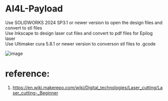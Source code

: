 # AI4L-Payload
Use SOLIDWORKS 2024 SP3.1 or newer version to open the design files and convert to stl files  
Use Inkscape to design laser cut files and convert to pdf files for Epilog laser  
Use Ultimaker cura 5.8.1 or newer version to converson stl files to .gcode  


![image](https://github.com/user-attachments/assets/50687117-c4e7-423c-a6c0-986d234afa92)


# reference:
1. https://en.wiki.makerepo.com/wiki/Digital_technologies/Laser_cutting/Laser_cutting-_Beginner 

